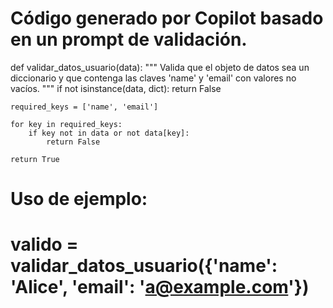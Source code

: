 # Código generado por Copilot basado en un prompt de validación.

def validar_datos_usuario(data):
    """
    Valida que el objeto de datos sea un diccionario y 
    que contenga las claves 'name' y 'email' con valores no vacíos.
    """
    if not isinstance(data, dict):
        return False
        
    required_keys = ['name', 'email']
    
    for key in required_keys:
        if key not in data or not data[key]:
            return False
            
    return True

# Uso de ejemplo:
# valido = validar_datos_usuario({'name': 'Alice', 'email': 'a@example.com'})